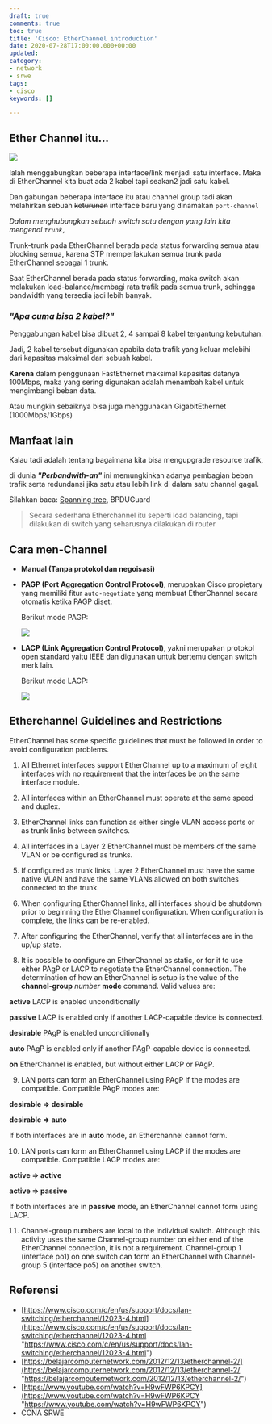 ```yaml
---
draft: true
comments: true
toc: true
title: 'Cisco: EtherChannel introduction'
date: 2020-07-28T17:00:00.000+00:00
updated: 
category:
- network
- srwe
tags:
- cisco
keywords: []

---
```

## Ether Channel itu...

![](/images/ccnaccnplinx-com-etherchannel-port-options00001.jpg)

Ialah menggabungkan beberapa interface/link menjadi satu interface. Maka di EtherChannel kita buat ada 2 kabel tapi seakan2 jadi satu kabel.

Dan gabungan beberapa interface itu atau channel group tadi akan melahirkan sebuah ~~keturunan~~ interface baru yang dinamakan `port-channel`

_Dalam menghubungkan sebuah switch satu dengan yang lain kita mengenal `trunk,`_

Trunk-trunk pada EtherChannel berada pada status forwarding semua atau blocking semua, karena STP memperlakukan semua trunk pada EtherChannel sebagai 1 trunk.

Saat EtherChannel berada pada status forwarding, maka switch akan melakukan load-balance/membagi rata trafik pada semua trunk, sehingga bandwidth yang tersedia jadi lebih banyak.

### _"Apa cuma bisa 2 kabel?"_

Penggabungan kabel bisa dibuat 2, 4 sampai 8 kabel tergantung kebutuhan.

Jadi, 2 kabel tersebut digunakan apabila data trafik yang keluar melebihi dari kapasitas maksimal dari sebuah kabel.

**Karena** dalam penggunaan FastEthernet maksimal kapasitas datanya 100Mbps, maka yang sering digunakan adalah menambah kabel untuk mengimbangi beban data.

Atau mungkin sebaiknya bisa juga menggunakan GigabitEthernet (1000Mbps/1Gbps)

## Manfaat lain

Kalau tadi adalah tentang bagaimana kita bisa mengupgrade resource trafik,

di dunia **_"Perbandwith-an"_** ini memungkinkan adanya pembagian beban trafik serta redundansi jika satu atau lebih link di dalam satu channel gagal.

Silahkan baca: [Spanning tree](https://8log.netlify.app/2020/08/08/network/cisco-spanning-tree-protocol-stp/ "Spanning tree"), BPDUGuard

> Secara sederhana Etherchannel itu seperti load balancing, tapi dilakukan di switch yang seharusnya dilakukan di router

## Cara men-Channel

* **Manual (Tanpa protokol dan negoisasi)**
* **PAGP (Port Aggregation Control Protocol)**, merupakan Cisco propietary yang memiliki fitur `auto-negotiate` yang membuat EtherChannel secara otomatis ketika PAGP diset.

  Berikut mode PAGP:

  ![](/images/pagp.png)
* **LACP (Link Aggregation Control Protocol)**, yakni merupakan protokol open standard yaitu IEEE dan digunakan untuk bertemu dengan switch merk lain.

  Berikut mode LACP:

  ![](/images/lacp.png)

## Etherchannel Guidelines and Restrictions

EtherChannel has some specific guidelines that must be followed in order to avoid configuration problems.

1) All Ethernet interfaces support EtherChannel up to a maximum of eight interfaces with no requirement that the interfaces be on the same interface module.

2) All interfaces within an EtherChannel must operate at the same speed and duplex.

3) EtherChannel links can function as either single VLAN access ports or as trunk links between switches.

4) All interfaces in a Layer 2 EtherChannel must be members of the same VLAN or be configured as trunks.

5) If configured as trunk links, Layer 2 EtherChannel must have the same native VLAN and have the same VLANs allowed on both switches connected to the trunk.

6) When configuring EtherChannel links, all interfaces should be shutdown prior to beginning the EtherChannel configuration. When configuration is complete, the links can be re-enabled.

7) After configuring the EtherChannel, verify that all interfaces are in the up/up state.

8) It is possible to configure an EtherChannel as static, or for it to use either PAgP or LACP to negotiate the EtherChannel connection. The determination of how an EtherChannel is setup is the value of the **channel-group** _number_ **mode** command. Valid values are:

**active** LACP is enabled unconditionally

**passive** LACP is enabled only if another LACP-capable device is connected.

**desirable** PAgP is enabled unconditionally

**auto** PAgP is enabled only if another PAgP-capable device is connected.

**on** EtherChannel is enabled, but without either LACP or PAgP.

9) LAN ports can form an EtherChannel using PAgP if the modes are compatible. Compatible PAgP modes are:

**desirable => desirable**

**desirable => auto**

If both interfaces are in **auto** mode, an Etherchannel cannot form.

10) LAN ports can form an EtherChannel using LACP if the modes are compatible. Compatible LACP modes are:

**active => active**

**active => passive**

If both interfaces are in **passive** mode, an EtherChannel cannot form using LACP.

11) Channel-group numbers are local to the individual switch. Although this activity uses the same Channel-group number on either end of the EtherChannel connection, it is not a requirement. Channel-group 1 (interface po1) on one switch can form an EtherChannel with Channel-group 5 (interface po5) on another switch.

## Referensi

* [https://www.cisco.com/c/en/us/support/docs/lan-switching/etherchannel/12023-4.html](https://www.cisco.com/c/en/us/support/docs/lan-switching/etherchannel/12023-4.html "https://www.cisco.com/c/en/us/support/docs/lan-switching/etherchannel/12023-4.html")
* [https://belajarcomputernetwork.com/2012/12/13/etherchannel-2/](https://belajarcomputernetwork.com/2012/12/13/etherchannel-2/ "https://belajarcomputernetwork.com/2012/12/13/etherchannel-2/")
* [https://www.youtube.com/watch?v=H9wFWP6KPCY](https://www.youtube.com/watch?v=H9wFWP6KPCY "https://www.youtube.com/watch?v=H9wFWP6KPCY")
* CCNA SRWE